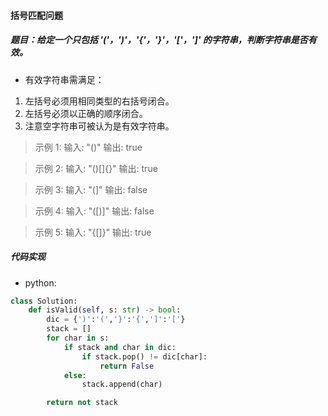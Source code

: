 #### 括号匹配问题
##### 题目：给定一个只包括 '('，')'，'{'，'}'，'['，']' 的字符串，判断字符串是否有效。

- 有效字符串需满足：
1. 左括号必须用相同类型的右括号闭合。
2. 左括号必须以正确的顺序闭合。
3. 注意空字符串可被认为是有效字符串。

> 示例 1:
> 输入: "()"
> 输出: true

> 示例 2:
>输入: "()[]{}"
>输出: true

>示例 3:
>输入: "(]"
>输出: false

>示例 4:
>输入: "([)]"
>输出: false

>示例 5:
>输入: "{[]}"
>输出: true


##### 代码实现

- python:

```python
class Solution:
    def isValid(self, s: str) -> bool:
        dic = {')':'(','}':'{',']':'['}
        stack = []
        for char in s:
            if stack and char in dic:
                if stack.pop() != dic[char]:
                    return False
            else:
                stack.append(char)

        return not stack
```
